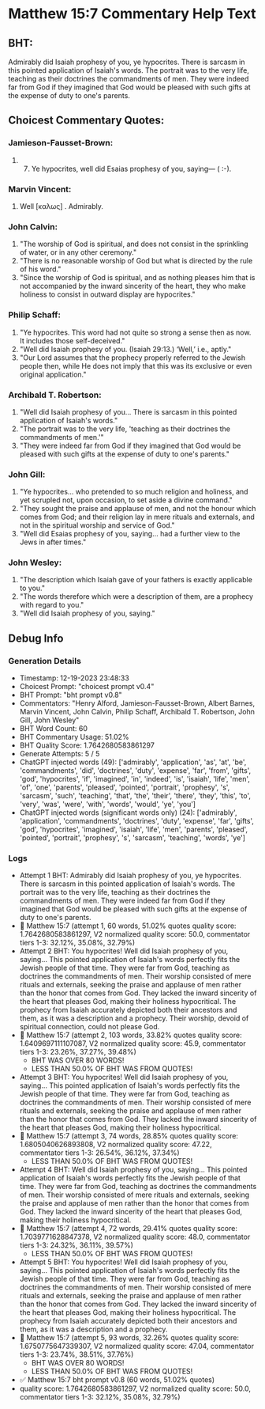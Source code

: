 # Matthew 15:7 Commentary Help Text

## BHT:
Admirably did Isaiah prophesy of you, ye hypocrites. There is sarcasm in this pointed application of Isaiah's words. The portrait was to the very life, teaching as their doctrines the commandments of men. They were indeed far from God if they imagined that God would be pleased with such gifts at the expense of duty to one's parents.

## Choicest Commentary Quotes:
### Jamieson-Fausset-Brown:
1. 7. Ye hypocrites, well did Esaias
	prophesy of you, saying— ( :-).


### Marvin Vincent:
1. Well [καλως] . Admirably.


### John Calvin:
1. "The worship of God is spiritual, and does not consist in the sprinkling of water, or in any other ceremony."
2. "There is no reasonable worship of God but what is directed by the rule of his word."
3. "Since the worship of God is spiritual, and as nothing pleases him that is not accompanied by the inward sincerity of the heart, they who make holiness to consist in outward display are hypocrites."

### Philip Schaff:
1. "Ye hypocrites. This word had not quite so strong a sense then as now. It includes those self-deceived."
2. "Well did Isaiah prophesy of you. (Isaiah 29:13.) ‘Well,’ i.e., aptly."
3. "Our Lord assumes that the prophecy properly referred to the Jewish people then, while He does not imply that this was its exclusive or even original application."

### Archibald T. Robertson:
1. "Well did Isaiah prophesy of you... There is sarcasm in this pointed application of Isaiah's words." 
2. "The portrait was to the very life, 'teaching as their doctrines the commandments of men.'"
3. "They were indeed far from God if they imagined that God would be pleased with such gifts at the expense of duty to one's parents."

### John Gill:
1. "Ye hypocrites... who pretended to so much religion and holiness, and yet scrupled not, upon occasion, to set aside a divine command."
2. "They sought the praise and applause of men, and not the honour which comes from God; and their religion lay in mere rituals and externals, and not in the spiritual worship and service of God."
3. "Well did Esaias prophesy of you, saying... had a further view to the Jews in after times."

### John Wesley:
1. "The description which Isaiah gave of your fathers is exactly applicable to you."
2. "The words therefore which were a description of them, are a prophecy with regard to you."
3. "Well did Isaiah prophesy of you, saying."


## Debug Info
### Generation Details
- Timestamp: 12-19-2023 23:48:33
- Choicest Prompt: "choicest prompt v0.4"
- BHT Prompt: "bht prompt v0.8"
- Commentators: "Henry Alford, Jamieson-Fausset-Brown, Albert Barnes, Marvin Vincent, John Calvin, Philip Schaff, Archibald T. Robertson, John Gill, John Wesley"
- BHT Word Count: 60
- BHT Commentary Usage: 51.02%
- BHT Quality Score: 1.7642680583861297
- Generate Attempts: 5 / 5
- ChatGPT injected words (49):
	['admirably', 'application', 'as', 'at', 'be', 'commandments', 'did', 'doctrines', 'duty', 'expense', 'far', 'from', 'gifts', 'god', 'hypocrites', 'if', 'imagined', 'in', 'indeed', 'is', 'isaiah', 'life', 'men', 'of', 'one', 'parents', 'pleased', 'pointed', 'portrait', 'prophesy', 's', 'sarcasm', 'such', 'teaching', 'that', 'the', 'their', 'there', 'they', 'this', 'to', 'very', 'was', 'were', 'with', 'words', 'would', 'ye', 'you']
- ChatGPT injected words (significant words only) (24):
	['admirably', 'application', 'commandments', 'doctrines', 'duty', 'expense', 'far', 'gifts', 'god', 'hypocrites', 'imagined', 'isaiah', 'life', 'men', 'parents', 'pleased', 'pointed', 'portrait', 'prophesy', 's', 'sarcasm', 'teaching', 'words', 'ye']

### Logs
- Attempt 1 BHT: Admirably did Isaiah prophesy of you, ye hypocrites. There is sarcasm in this pointed application of Isaiah's words. The portrait was to the very life, teaching as their doctrines the commandments of men. They were indeed far from God if they imagined that God would be pleased with such gifts at the expense of duty to one's parents.
- 🔄 Matthew 15:7 (attempt 1, 60 words, 51.02% quotes quality score: 1.7642680583861297, V2 normalized quality score: 50.0, commentator tiers 1-3: 32.12%, 35.08%, 32.79%)
- Attempt 2 BHT: You hypocrites! Well did Isaiah prophesy of you, saying... This pointed application of Isaiah's words perfectly fits the Jewish people of that time. They were far from God, teaching as doctrines the commandments of men. Their worship consisted of mere rituals and externals, seeking the praise and applause of men rather than the honor that comes from God. They lacked the inward sincerity of the heart that pleases God, making their holiness hypocritical. The prophecy from Isaiah accurately depicted both their ancestors and them, as it was a description and a prophecy. Their worship, devoid of spiritual connection, could not please God.
- 🔄 Matthew 15:7 (attempt 2, 103 words, 33.82% quotes quality score: 1.6409697111107087, V2 normalized quality score: 45.9, commentator tiers 1-3: 23.26%, 37.27%, 39.48%) 
	- BHT WAS OVER 80 WORDS! 
	- LESS THAN 50.0% OF BHT WAS FROM QUOTES!
- Attempt 3 BHT: You hypocrites! Well did Isaiah prophesy of you, saying... This pointed application of Isaiah's words perfectly fits the Jewish people of that time. They were far from God, teaching as doctrines the commandments of men. Their worship consisted of mere rituals and externals, seeking the praise and applause of men rather than the honor that comes from God. They lacked the inward sincerity of the heart that pleases God, making their holiness hypocritical.
- 🔄 Matthew 15:7 (attempt 3, 74 words, 28.85% quotes quality score: 1.6805040626893808, V2 normalized quality score: 47.22, commentator tiers 1-3: 26.54%, 36.12%, 37.34%) 
	- LESS THAN 50.0% OF BHT WAS FROM QUOTES!
- Attempt 4 BHT: Well did Isaiah prophesy of you, saying... This pointed application of Isaiah's words perfectly fits the Jewish people of that time. They were far from God, teaching as doctrines the commandments of men. Their worship consisted of mere rituals and externals, seeking the praise and applause of men rather than the honor that comes from God. They lacked the inward sincerity of the heart that pleases God, making their holiness hypocritical.
- 🔄 Matthew 15:7 (attempt 4, 72 words, 29.41% quotes quality score: 1.7039771628847378, V2 normalized quality score: 48.0, commentator tiers 1-3: 24.32%, 36.11%, 39.57%) 
	- LESS THAN 50.0% OF BHT WAS FROM QUOTES!
- Attempt 5 BHT: You hypocrites! Well did Isaiah prophesy of you, saying... This pointed application of Isaiah's words perfectly fits the Jewish people of that time. They were far from God, teaching as doctrines the commandments of men. Their worship consisted of mere rituals and externals, seeking the praise and applause of men rather than the honor that comes from God. They lacked the inward sincerity of the heart that pleases God, making their holiness hypocritical. The prophecy from Isaiah accurately depicted both their ancestors and them, as it was a description and a prophecy.
- 🔄 Matthew 15:7 (attempt 5, 93 words, 32.26% quotes quality score: 1.6750775647339307, V2 normalized quality score: 47.04, commentator tiers 1-3: 23.74%, 38.51%, 37.76%) 
	- BHT WAS OVER 80 WORDS! 
	- LESS THAN 50.0% OF BHT WAS FROM QUOTES!
- ✅ Matthew 15:7 bht prompt v0.8 (60 words, 51.02% quotes)
- quality score: 1.7642680583861297, V2 normalized quality score: 50.0, commentator tiers 1-3: 32.12%, 35.08%, 32.79%)